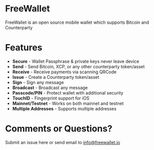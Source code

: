 FreeWallet
=====
FreeWallet is an open source mobile wallet which supports Bitcoin and Counterparty

Features
=====
- **Secure** - Wallet Passphrase & private keys never leave device
- **Send** - Send Bitcoin, XCP, or any other counterparty token/asset
- **Receive** - Receive payments via scanning QRCode
- **Issue** - Create a Counterparty token/asset
- **Sign** - Sign any message
- **Broadcast** - Broadcast any message
- **Passcode/PIN** - Protect wallet with additional security
- **TouchID** - Fingerprint support for iOS
- **Mainnet/Testnet** - Works on both mainnet and testnet
- **Multiple Addresses** - Supports multiple addresses

Comments or Questions?
=====
Submit an issue here or send email to info@freewallet.io